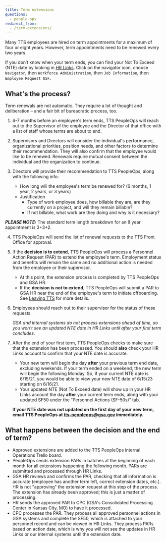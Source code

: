 ```yaml
---
title: Term extensions
questions:
  - people-ops
redirect_from:
  - /term-extensions/
---
```


Many TTS employees are hired on term appointments for a maximum of four or eight years. However, term appointments need to be renewed every two years.

If you don’t know when your term ends, you can find your Not To Exceed (NTE) date by looking in [HR Links](https://corporateapps.gsa.gov/hr-links/). Click on the navigator icon, choose `Navigator`, then `Workforce Administration`, then `Job Information`, then `Employee Request USF`.

## What's the process?

Term renewals are not automatic. They require a lot of thought and deliberation &ndash; and a fair bit of bureacratic process, too.

1. 6-7 months before an employee's term ends, TTS PeopleOps will reach out to the Supervisor of the employee and the Director of that office with a list of staff whose terms are about to end.

2. Supervisors and Directors will consider the individual's performance, organizational priorities, position needs, and other factors to determine their recommendation. They will also confirm that the employee would like to be renewed. Renewals require mutual consent between the individual and the organization to continue.

3. Directors will provide their recommendation to TTS PeopleOps, along with the following info:

   - How long will the employee's term be renewed for? (6 months, 1 year, 2 years, or 3 years)
   - Justification
     - Type of work employee does, how billable they are, are they currently on a project, and will they remain billable?
     - If not billable, what work are they doing and why is it necessary?

***PLEASE NOTE:*** The standard term length breakdown for an 8 year appointment is 3+3+2. 

4. TTS PeopleOps will send the list of renewal requests to the TTS Front Office for approval.

5. If the **decision is to extend**, TTS PeopleOps will process a Personnel Action Request (PAR) to extend the employee's term. Employment status and benefits will remain the same and no additional action is needed from the employee or their supervisor.

   - At this point, the extension process is completed by TTS PeopleOps and GSA HR.
   - If the **decision is not to extend**, TTS PeopleOps will submit a PAR to GSA HR near the end of the employee's term to initiate offboarding. See [Leaving TTS]({{site.baseurl}}/leaving-tts/) for more details.

6. Employees should reach out to their supervisor for the status of these requests.

   _GSA and internal systems do not process extensions ahead of time, so you won't see an updated NTE date in HR Links until after your first term concludes._

7. After the end of your first term, TTS PeopleOps checks to make sure that the extension has been processed. You should **also** check your HR Links account to confirm that your NTE date is accurate.

   - Your new term will begin the day **after** your previous term end date, excluding weekends. If your term ended on a weekend, the new term will begin the following Monday. So, if your current NTE date is 6/15/21, you would be able to view your new NTE date of 6/15/23 starting on 6/16/21.
   - Your updated NTE (Not To Exceed date) will show up in your HR Links account the day **after** your current term ends, along with your updated SF50 under the “Personnel Actions (SF-50s)” tab.

   **If your NTE date was not updated on the first day of your new term, email TTS PeopleOps at [tts-peopleops@gsa.gov](mailto:tts-peopleops@gsa.gov) immediately.**

## What happens between the decision and the end of term?

- Approved extensions are added to the TTS PeopleOps internal Operations Trello board.
- PeopleOps sends extension PARs in batches at the beginning of each month for all extensions happening the following month. PARs are submitted and processed through HR Links.
- GSA HR reviews and confirms the PAR, checking that all information is accurate (employee has another term left, correct extension dates, etc.). HR is not "approving" the extension request at this step of the process. The extension has already been approved; this is just a matter of processing.
- HR sends the approved PAR to CPC (GSA's Consolidated Processing Center in Kansas City, MO) to have it processed.
- CPC processes the PAR. They process all approved personnel actions in GSA systems and complete the SF50, which is attached to your personnel record and can be viewed in HR Links. They process PARs based on action date, which is why you will not see the updates in HR Links or our internal systems until the extension date.
